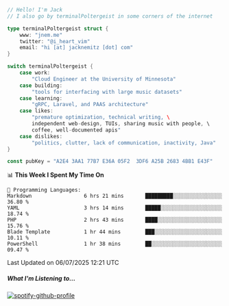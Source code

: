 ```go
// Hello! I'm Jack
// I also go by terminalPoltergeist in some corners of the internet

type terminalPoltergeist struct {
    www: "jnem.me"
    twitter: "@i_heart_vim"
    email: "hi [at] jacknemitz [dot] com"
}

switch terminalPoltergeist {
    case work:
        "Cloud Engineer at the University of Minnesota"
    case building:
        "tools for interfacing with large music datasets"
    case learning:
        "gRPC, Laravel, and PAAS architecture"
    case likes:
        "premature optimization, technical writing, \
        independent web-design, TUIs, sharing music with people, \
        coffee, well-documented apis"
    case dislikes:
        "politics, clutter, lack of communication, inactivity, Java"
}

const pubKey = "A2E4 3AA1 77B7 E36A 05F2  3DF6 A25B 2683 4BB1 E43F"
```

<!--START_SECTION:waka-->
📊 **This Week I Spent My Time On** 

```text
💬 Programming Languages: 
Markdown                 6 hrs 21 mins       █████████░░░░░░░░░░░░░░░░   36.80 % 
YAML                     3 hrs 14 mins       █████░░░░░░░░░░░░░░░░░░░░   18.74 % 
PHP                      2 hrs 43 mins       ████░░░░░░░░░░░░░░░░░░░░░   15.76 % 
Blade Template           1 hr 44 mins        ███░░░░░░░░░░░░░░░░░░░░░░   10.11 % 
PowerShell               1 hr 38 mins        ██░░░░░░░░░░░░░░░░░░░░░░░   09.47 % 
```


 Last Updated on 06/07/2025 12:21 UTC
<!--END_SECTION:waka-->

##### What I'm Listening to...

[![spotify-github-profile](https://jnem.me/listening-item?maxAge=2592000)](https://jnem.me/listening)
